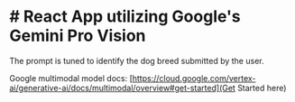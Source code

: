 # # React App utilizing Google's Gemini Pro Vision

The prompt is tuned to identify the dog breed submitted by the user.

Google multimodal model docs: [https://cloud.google.com/vertex-ai/generative-ai/docs/multimodal/overview#get-started](Get Started here)
